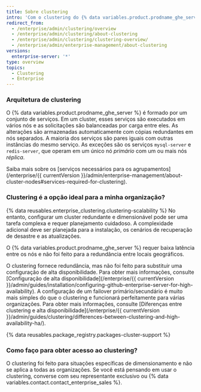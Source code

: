 ```yaml
---
title: Sobre clustering
intro: 'Com o clustering do {% data variables.product.prodname_ghe_server %}, os serviços que compõem o {% data variables.product.prodname_ghe_server %} podem ser dimensionados em vários nós.'
redirect_from:
  - /enterprise/admin/clustering/overview
  - /enterprise/admin/clustering/about-clustering
  - /enterprise/admin/clustering/clustering-overview/
  - /enterprise/admin/enterprise-management/about-clustering
versions:
  enterprise-server: '*'
type: overview
topics:
  - Clustering
  - Enterprise
---
```


### Arquitetura de clustering

O {% data variables.product.prodname_ghe_server %} é formado por um conjunto de serviços. Em um cluster, esses serviços são executados em vários nós e as solicitações são balanceadas por carga entre eles. As alterações são armazenadas automaticamente com cópias redundantes em nós separados. A maioria dos serviços são pares iguais com outras instâncias do mesmo serviço. As exceções são os serviços `mysql-server` e `redis-server`, que operam em um único nó _primário_ com um ou mais nós _réplica_.

Saiba mais sobre os [serviços necessários para os agrupamentos](/enterprise/{{ currentVersion }}/admin/enterprise-management/about-cluster-nodes#services-required-for-clustering).

### Clustering é a opção ideal para a minha organização?

{% data reusables.enterprise_clustering.clustering-scalability %} No entanto, configurar um cluster redundante e dimensionável pode ser uma tarefa complexa e requer planejamento cuidadoso. A complexidade adicional deve ser planejada para a instalação, os cenários de recuperação de desastre e as atualizações.

O {% data variables.product.prodname_ghe_server %} requer baixa latência entre os nós e não foi feito para a redundância entre locais geográficos.

O clustering fornece redundância, mas não foi feito para substituir uma configuração de alta disponibilidade. Para obter mais informações, consulte [Configuração de alta disponibilidade](/enterprise/{{ currentVersion }}/admin/guides/installation/configuring-github-enterprise-server-for-high-availability). A configuração de um failover primário/secundário é muito mais simples do que o clustering e funcionará perfeitamente para várias organizações. Para obter mais informações, consulte [Diferenças entre clustering e alta disponibilidade](/enterprise/{{ currentVersion }}/admin/guides/clustering/differences-between-clustering-and-high-availability-ha/).

{% data reusables.package_registry.packages-cluster-support %}

### Como faço para obter acesso ao clustering?

O clustering foi feito para situações específicas de dimensionamento e não se aplica a todas as organizações. Se você está pensando em usar o clustering, converse com seu representante exclusivo ou {% data variables.contact.contact_enterprise_sales %}.
